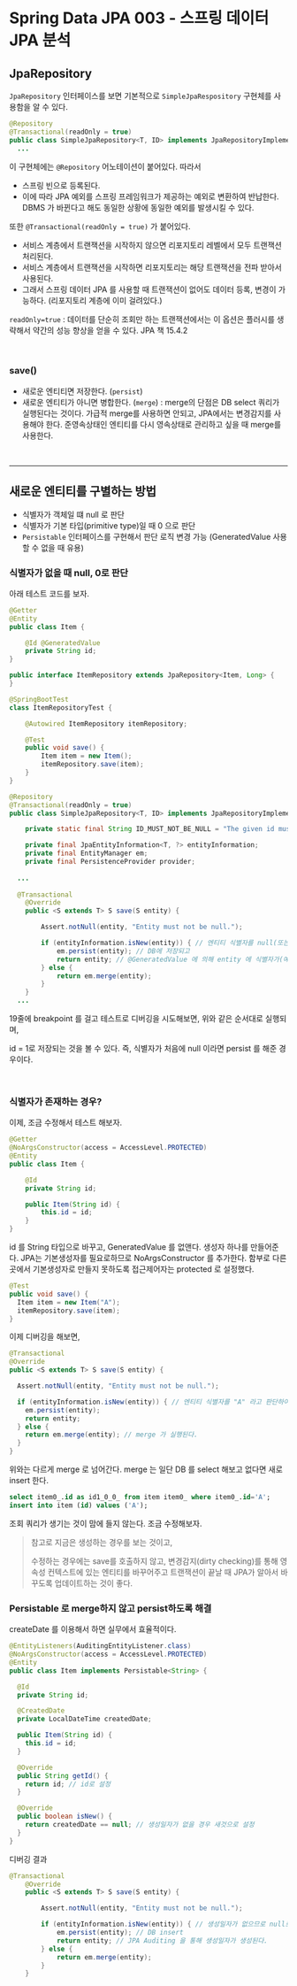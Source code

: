 # Spring Data JPA 003 - 스프링 데이터 JPA 분석



## JpaRepository

`JpaRepository` 인터페이스를 보면 기본적으로 `SimpleJpaRespository` 구현체를 사용함을 알 수 있다.



```java
@Repository
@Transactional(readOnly = true)
public class SimpleJpaRepository<T, ID> implements JpaRepositoryImplementation<T, ID> {
  ...
```

이 구현체에는 `@Repository` 어노테이션이 붙어있다. 따라서

- 스프링 빈으로 등록된다.
- 이에 따라 JPA 예외를 스프링 프레임워크가 제공하는 예외로 변환하여 반납한다. DBMS 가 바뀐다고 해도 동일한 상황에 동일한 예외를 발생시킬 수 있다.

또한 `@Transactional(readOnly = true)` 가 붙어있다.

- 서비스 계층에서 트랜잭션을 시작하지 않으면  리포지토리 레벨에서 모두 트랜잭션 처리된다.
- 서비스 계층에서 트랜잭션을 시작하면 리포지토리는 해당 트랜잭션을 전파 받아서 사용된다.
- 그래서 스프링 데이터 JPA 를 사용할 때 트랜잭션이 없어도 데이터 등록, 변경이 가능하다. (리포지토리 계층에 이미 걸려있다.)

`readOnly=true` : 데이터를 단순히 조회만 하는 트랜잭션에서는 이 옵션은 플러시를 생략해서 약간의 성능 향상을 얻을 수 있다. JPA 책 15.4.2

<br />

### save()

- 새로운 엔티티면 저장한다. (`persist`)
- 새로운 엔티티가 아니면 병합한다. (`merge`) : merge의 단점은 DB select 쿼리가 실행된다는 것이다. 가급적 merge를 사용하면 안되고, JPA에서는 변경감지를 사용해야 한다. 준영속상태인 엔티티를 다시 영속상태로 관리하고 싶을 때 merge를 사용한다.

<br />

---

## 새로운 엔티티를 구별하는 방법

- 식별자가 객체일 떄 null 로 판단
- 식별자가 기본 타입(primitive type)일 때 0 으로 판단
- `Persistable` 인터페이스를 구현해서 판단 로직 변경 가능 (GeneratedValue 사용할 수 없을 때 유용)





### 식별자가 없을 때 null, 0로 판단

아래 테스트 코드를 보자.

```java
@Getter
@Entity
public class Item {

    @Id @GeneratedValue
    private String id;
}
```

```java
public interface ItemRepository extends JpaRepository<Item, Long> {
}
```

```java
@SpringBootTest
class ItemRepositoryTest {

    @Autowired ItemRepository itemRepository;

    @Test
    public void save() {
        Item item = new Item();
        itemRepository.save(item);
    }
}
```



```java
@Repository
@Transactional(readOnly = true)
public class SimpleJpaRepository<T, ID> implements JpaRepositoryImplementation<T, ID> {

	private static final String ID_MUST_NOT_BE_NULL = "The given id must not be null!";

	private final JpaEntityInformation<T, ?> entityInformation;
	private final EntityManager em;
	private final PersistenceProvider provider;
  
  ...
    
  @Transactional
	@Override
	public <S extends T> S save(S entity) {

		Assert.notNull(entity, "Entity must not be null.");

		if (entityInformation.isNew(entity)) { // 엔티티 식별자를 null(또는 0) 이라고 판단
			em.persist(entity); // DB에 저장되고
			return entity; // @GeneratedValue 에 의해 entity 에 식별자가(예: 1) 채워진다.
		} else {
			return em.merge(entity);
		}
	}
  ...
```

19줄에 breakpoint 를 걸고 테스트로 디버깅을 시도해보면, 위와 같은 순서대로 실행되며,

id = 1로 저장되는 것을 볼 수 있다. 즉, 식별자가 처음에 null 이라면 persist 를 해준 경우이다.

<br />

### 식별자가 존재하는 경우?

이제, 조금 수정해서 테스트 해보자.

```java
@Getter
@NoArgsConstructor(access = AccessLevel.PROTECTED)
@Entity
public class Item {

    @Id
    private String id;

    public Item(String id) {
        this.id = id;
    }
}
```

id 를 String 타입으로 바꾸고, GeneratedValue 를 없앤다. 생성자 하나를 만들어준다. JPA는 기본생성자를 필요로하므로 NoArgsConstructor 를 추가한다. 함부로 다른 곳에서 기본생성자로 만들지 못하도록 접근제어자는 protected 로 설정했다.

```java
@Test
public void save() {
  Item item = new Item("A");
  itemRepository.save(item);
}
```

이제 디버깅을 해보면,

```java
@Transactional
@Override
public <S extends T> S save(S entity) {

  Assert.notNull(entity, "Entity must not be null.");

  if (entityInformation.isNew(entity)) { // 엔티티 식별자를 "A" 라고 판단하여 false
    em.persist(entity);
    return entity;
  } else {
    return em.merge(entity); // merge 가 실행된다.
  }
}
```

위와는 다르게 merge 로 넘어간다. merge 는 일단 DB 를 select 해보고 없다면 새로 insert 한다.

```sql
select item0_.id as id1_0_0_ from item item0_ where item0_.id='A';
insert into item (id) values ('A');
```

조회 쿼리가 생기는 것이 맘에 들지 않는다. 조금 수정해보자.

> 참고로 지금은 생성하는 경우를 보는 것이고,
>
> 수정하는 경우에는 save를 호출하지 않고, 변경감지(dirty checking)를 통해 영속성 컨텍스트에 있는 엔티티를 바꾸어주고 트랜잭션이 끝날 때 JPA가 알아서 바꾸도록 업데이트하는 것이 좋다.



### Persistable 로 merge하지 않고 persist하도록 해결

createDate 를 이용해서 하면 실무에서 효율적이다.

```java
@EntityListeners(AuditingEntityListener.class)
@NoArgsConstructor(access = AccessLevel.PROTECTED)
@Entity
public class Item implements Persistable<String> {

  @Id
  private String id;

  @CreatedDate
  private LocalDateTime createdDate;

  public Item(String id) {
    this.id = id;
  }

  @Override
  public String getId() {
    return id; // id로 설정
  }

  @Override
  public boolean isNew() {
    return createdDate == null; // 생성일자가 없을 경우 새것으로 설정
  }
}
```

디버깅 결과

```java
@Transactional
	@Override
	public <S extends T> S save(S entity) {

		Assert.notNull(entity, "Entity must not be null.");

		if (entityInformation.isNew(entity)) { // 생성일자가 없으므로 null로 판단, true
			em.persist(entity); // DB insert
			return entity; // JPA Auditing 을 통해 생성일자가 생성된다.
		} else {
			return em.merge(entity);
		}
	}
```

















